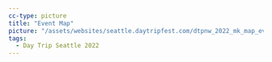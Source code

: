 ```yaml
---
cc-type: picture
title: "Event Map"
picture: "/assets/websites/seattle.daytripfest.com/dtpnw_2022_mk_map_event_1080x1350_r10.png"
tags:
  - Day Trip Seattle 2022
---
```

